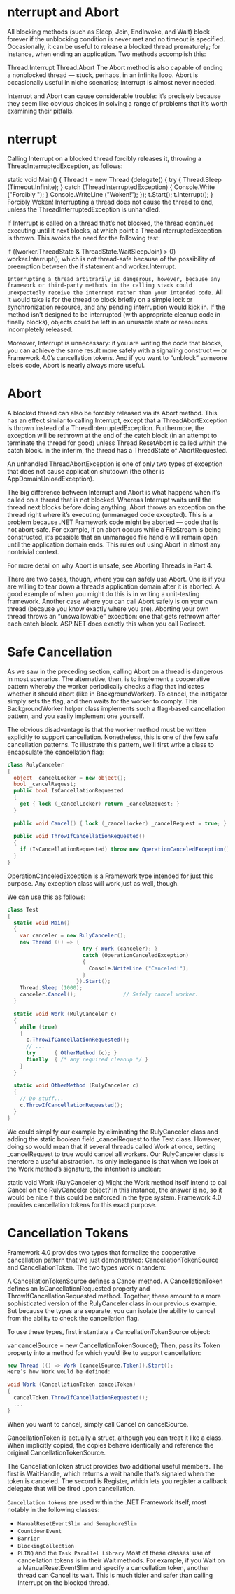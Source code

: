 # nterrupt and Abort
All blocking methods (such as Sleep, Join, EndInvoke, and Wait) block forever if the unblocking condition is never met and no timeout is specified. Occasionally, it can be useful to release a blocked thread prematurely; for instance, when ending an application. Two methods accomplish this:

Thread.Interrupt
Thread.Abort
The Abort method is also capable of ending a nonblocked thread — stuck, perhaps, in an infinite loop. Abort is occasionally useful in niche scenarios; Interrupt is almost never needed.

Interrupt and Abort can cause considerable trouble: it’s precisely because they seem like obvious choices in solving a range of problems that it’s worth examining their pitfalls.

# nterrupt
Calling Interrupt on a blocked thread forcibly releases it, throwing a ThreadInterruptedException, as follows:

static void Main()
{
  Thread t = new Thread (delegate()
  {
    try { Thread.Sleep (Timeout.Infinite); }
    catch (ThreadInterruptedException) { Console.Write ("Forcibly "); }
    Console.WriteLine ("Woken!");
  });
  t.Start();
  t.Interrupt();
}
Forcibly Woken!
Interrupting a thread does not cause the thread to end, unless the ThreadInterruptedException is unhandled.

If Interrupt is called on a thread that’s not blocked, the thread continues executing until it next blocks, at which point a ThreadInterruptedException is thrown. This avoids the need for the following test:

if ((worker.ThreadState & ThreadState.WaitSleepJoin) > 0)
  worker.Interrupt();
which is not thread-safe because of the possibility of preemption between the if statement and worker.Interrupt.

`Interrupting a thread arbitrarily is dangerous, however, because any framework or third-party methods in the calling stack could unexpectedly receive the interrupt rather than your intended code.` All it would take is for the thread to block briefly on a simple lock or synchronization resource, and any pending interruption would kick in. If the method isn’t designed to be interrupted (with appropriate cleanup code in finally blocks), objects could be left in an unusable state or resources incompletely released.

Moreover, Interrupt is unnecessary: if you are writing the code that blocks, you can achieve the same result more safely with a signaling construct — or Framework 4.0’s cancellation tokens. And if you want to “unblock” someone else’s code, Abort is nearly always more useful.

# Abort
A blocked thread can also be forcibly released via its Abort method. This has an effect similar to calling Interrupt, except that a ThreadAbortException is thrown instead of a ThreadInterruptedException. Furthermore, the exception will be rethrown at the end of the catch block (in an attempt to terminate the thread for good) unless Thread.ResetAbort is called within the catch block. In the interim, the thread has a ThreadState of AbortRequested.

An unhandled ThreadAbortException is one of only two types of exception that does not cause application shutdown (the other is AppDomainUnloadException).

The big difference between Interrupt and Abort is what happens when it’s called on a thread that is not blocked. Whereas Interrupt waits until the thread next blocks before doing anything, Abort throws an exception on the thread right where it’s executing (unmanaged code excepted). This is a problem because .NET Framework code might be aborted — code that is not abort-safe. For example, if an abort occurs while a FileStream is being constructed, it’s possible that an unmanaged file handle will remain open until the application domain ends. This rules out using Abort in almost any nontrivial context.

For more detail on why Abort is unsafe, see Aborting Threads in Part 4.

There are two cases, though, where you can safely use Abort. One is if you are willing to tear down a thread’s application domain after it is aborted. A good example of when you might do this is in writing a unit-testing framework. Another case where you can call Abort safely is on your own thread (because you know exactly where you are). Aborting your own thread throws an “unswallowable” exception: one that gets rethrown after each catch block. ASP.NET does exactly this when you call Redirect.

# Safe Cancellation
As we saw in the preceding section, calling Abort on a thread is dangerous in most scenarios. The alternative, then, is to implement a cooperative pattern whereby the worker periodically checks a flag that indicates whether it should abort (like in BackgroundWorker). To cancel, the instigator simply sets the flag, and then waits for the worker to comply. This BackgroundWorker helper class implements such a flag-based cancellation pattern, and you easily implement one yourself.

The obvious disadvantage is that the worker method must be written explicitly to support cancellation. Nonetheless, this is one of the few safe cancellation patterns. To illustrate this pattern, we’ll first write a class to encapsulate the cancellation flag:
```c#
class RulyCanceler
{
  object _cancelLocker = new object();
  bool _cancelRequest;
  public bool IsCancellationRequested
  {
    get { lock (_cancelLocker) return _cancelRequest; }
  }
 
  public void Cancel() { lock (_cancelLocker) _cancelRequest = true; } 
 
  public void ThrowIfCancellationRequested()
  {
    if (IsCancellationRequested) throw new OperationCanceledException();
  }
}
```
OperationCanceledException is a Framework type intended for just this purpose. Any exception class will work just as well, though.

We can use this as follows:
```c#
class Test
{
  static void Main()
  {
    var canceler = new RulyCanceler();
    new Thread (() => {
                        try { Work (canceler); }
                        catch (OperationCanceledException)
                        {
                          Console.WriteLine ("Canceled!");
                        }
                      }).Start();
    Thread.Sleep (1000);
    canceler.Cancel();               // Safely cancel worker.
  }
 
  static void Work (RulyCanceler c)
  {
    while (true)
    {
      c.ThrowIfCancellationRequested();
      // ...
      try      { OtherMethod (c); }
      finally  { /* any required cleanup */ }
    }
  }
 
  static void OtherMethod (RulyCanceler c)
  {
    // Do stuff...
    c.ThrowIfCancellationRequested();
  }
}

```

We could simplify our example by eliminating the RulyCanceler class and adding the static boolean field _cancelRequest to the Test class. However, doing so would mean that if several threads called Work at once, setting _cancelRequest to true would cancel all workers. Our RulyCanceler class is therefore a useful abstraction. Its only inelegance is that when we look at the Work method’s signature, the intention is unclear:

static void Work (RulyCanceler c)
Might the Work method itself intend to call Cancel on the RulyCanceler object? In this instance, the answer is no, so it would be nice if this could be enforced in the type system. Framework 4.0 provides cancellation tokens for this exact purpose.

# Cancellation Tokens
Framework 4.0 provides two types that formalize the cooperative cancellation pattern that we just demonstrated: CancellationTokenSource and CancellationToken. The two types work in tandem:

A CancellationTokenSource defines a Cancel method.
A CancellationToken defines an IsCancellationRequested property and ThrowIfCancellationRequested method.
Together, these amount to a more sophisticated version of the RulyCanceler class in our previous example. But because the types are separate, you can isolate the ability to cancel from the ability to check the cancellation flag.

To use these types, first instantiate a CancellationTokenSource object:

var cancelSource = new CancellationTokenSource();
Then, pass its Token property into a method for which you’d like to support cancellation:
```c#
new Thread (() => Work (cancelSource.Token)).Start();
Here’s how Work would be defined:

void Work (CancellationToken cancelToken)
{
  cancelToken.ThrowIfCancellationRequested();
  ...
}
```
When you want to cancel, simply call Cancel on cancelSource.

CancellationToken is actually a struct, although you can treat it like a class. When implicitly copied, the copies behave identically and reference the original CancellationTokenSource.

The CancellationToken struct provides two additional useful members. The first is WaitHandle, which returns a wait handle that’s signaled when the token is canceled. The second is Register, which lets you register a callback delegate that will be fired upon cancellation.

`Cancellation tokens` are used within the .NET Framework itself, most notably in the following classes:

  - `ManualResetEventSlim and SemaphoreSlim`
  - `CountdownEvent`
  - `Barrier`
  - `BlockingCollection`
  - `PLINQ` and the `Task Parallel Library`
Most of these classes’ use of cancellation tokens is in their Wait methods. For example, if you Wait on a ManualResetEventSlim and specify a cancellation token, another thread can Cancel its wait. This is much tidier and safer than calling Interrupt on the blocked thread.